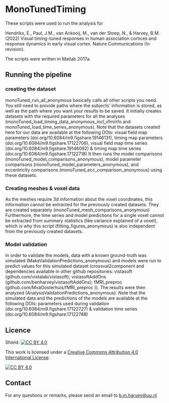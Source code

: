 # MonoTunedTiming

These scripts were used to run the analysis for 

Hendrikx, E., Paul, J.M., van Ackooij, M., van der Stoep, N., & Harvey, B.M. (2022) Visual timing-tuned responses in human association cortices and response dynamics in early visual cortex. Nature Communications (In revision). 

The scripts were written in Matlab 2017a.

## Running the pipeline
### creating the dataset
monoTuned_run_all_anonymous basically calls all other scripts you need. You still need to provide paths where the subjects' information is stored, as well as the path where you want your results to be saved. It initially creates datasets with the required parameters for all the analyses (monoTuned_load_timing_data_anonymous_incl_vfminfo and monoTuned_load_time_series_anonymous).
Note that the datasets created here for our data are available at the following DOIs: visual field map parameters (doi.org/10.6084/m9.figshare.19146131), timing map parameters (doi.org/10.6084/m9.figshare.17122706), visual field map time series (doi.org/10.6084/m9.figshare.19146092) & timing map time series (doi.org/10.6084/m9.figshare.17122718) 
It then runs the model comparisons (monoTuned_model_comparisons_anonymous), model parameter comparisons (monoTuned_model_parameters_anonymous), and eccentricity comparisons (monoTuned_ecc_comparison_anonymous) using these datasets.

### Creating meshes & voxel data
As the meshes require 3d information about the voxel coordinates, this information cannot be extracted for the previously created datasets. They are created separately (monoTuned_mesh_comparisons_anonymous)
Furthermore, the time series and model predictions for a single voxel cannot be extracted from summary statistics (like variance explained of a voxel), which is why this script (fitting_figures_anonymous) is also independent from the previously created datasets.

### Model validation
In order to validate the models, data with a known ground-truth was simulated (MakeValidationPredictions_anonymous) and models were run to predict values for this simulated dataset (crossval2component and dependencies available in other github repositories: vistasoft (github.com/vistalab/vistasoft); vistasoftAddOns (github.com/benharvey/vistasoftAddOns); fMRI_preproc (github.com/MvaOosterhuis/fMRI_preproc )). The results were then analyzed (AnalysisValidationPredictions_anonymous).
Note that the simulated data and the predictions of the models are available at the following DOIs: parameters used during validation (doi.org/10.6084/m9.figshare.17122727) & validation time series (doi.org/10.6084/m9.figshare.17122748)

## Licence
Shield: [![CC BY 4.0][cc-by-shield]][cc-by]

This work is licensed under a
[Creative Commons Attribution 4.0 International License][cc-by].

[![CC BY 4.0][cc-by-image]][cc-by]

[cc-by]: http://creativecommons.org/licenses/by/4.0/
[cc-by-image]: https://i.creativecommons.org/l/by/4.0/88x31.png
[cc-by-shield]: https://img.shields.io/badge/License-CC%20BY%204.0-lightgrey.svg

## Contact
For any questions or remarks, please send an email to b.m.harvey@uu.nl
